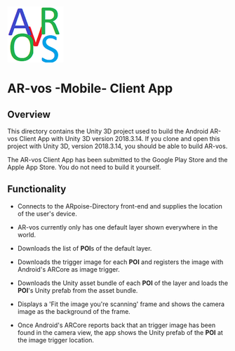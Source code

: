![ARpoise Logo](/images/arvos_logo_rgb-weiss128.png)
# AR-vos -Mobile- Client App

## Overview
This directory contains the Unity 3D project used to build the Android AR-vos Client App with Unity 3D version 2018.3.14.
If you clone and open this project with Unity 3D, version 2018.3.14, you should be able to build AR-vos.

The AR-vos Client App has been submitted to the Google Play Store and the Apple App Store. 
You do not need to build it yourself.

## Functionality
- Connects to the ARpoise-Directory front-end and supplies the location of the user's device.

- AR-vos currently only has one default layer shown everywhere in the world.

- Downloads the list of **POI**s of the default layer.

- Downloads the trigger image for each **POI** and registers the image with Android's ARCore as image trigger.

- Downloads the Unity asset bundle of each **POI** of the layer and loads the **POI**'s Unity prefab from the asset bundle.

- Displays a 'Fit the image you're scanning' frame and shows the camera image as the background of the frame.

- Once Android's ARCore reports back that an trigger image has been found in the camera view, the app shows the Unity prefab of the **POI** at the image trigger location.
